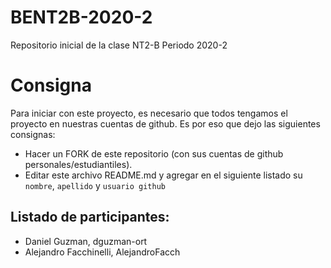 # BENT2B-2020-2
Repositorio inicial de la clase NT2-B Periodo 2020-2

# Consigna

Para iniciar con este proyecto, es necesario que todos tengamos el proyecto en nuestras cuentas de github. Es por eso que dejo las siguientes consignas:

- Hacer un FORK de este repositorio (con sus cuentas de github personales/estudiantiles).
- Editar este archivo README.md y agregar en el siguiente listado su `nombre`, `apellido` y `usuario github`

## Listado de participantes:

- Daniel Guzman, dguzman-ort
- Alejandro Facchinelli, AlejandroFacch